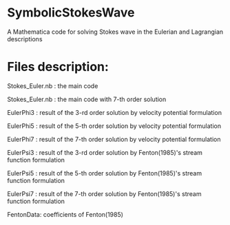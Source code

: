 # SymbolicStokesWave
A Mathematica code for solving Stokes wave in the Eulerian and Lagrangian descriptions

# Files description:
Stokes_Euler.nb : the main code

Stokes_Euler.nb : the main code with 7-th order solution

EulerPhi3 : result of the 3-rd order solution by velocity potential formulation

EulerPhi5 : result of the 5-th order solution by velocity potential formulation

EulerPhi7 : result of the 7-th order solution by velocity potential formulation

EulerPsi3 : result of the 3-rd order solution by Fenton(1985)'s stream function formulation

EulerPsi5 : result of the 5-th order solution by Fenton(1985)'s stream function formulation

EulerPsi7 : result of the 7-th order solution by Fenton(1985)'s stream function formulation

FentonData: coefficients of Fenton(1985)

